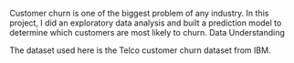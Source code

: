 Customer churn is one of the biggest problem of any industry. In this project, I did an exploratory data analysis and built a prediction model to determine which customers are most likely to churn.
Data Understanding

The dataset used here is the Telco customer churn dataset from IBM.
